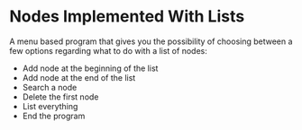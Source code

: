 # Nodes Implemented With Lists

A menu based program that gives you the possibility of choosing between a few options regarding what to do with a list of nodes:

* Add node at the beginning of the list
* Add node at the end of the list
* Search a node
* Delete the first node
* List everything
* End the program
